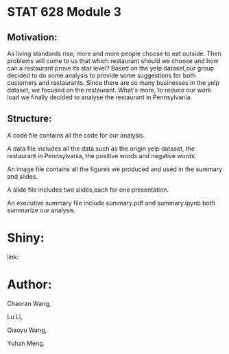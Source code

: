 # STAT 628 Module 3

## Motivation:

As living standards rise, more and more people choose to eat outside. Then problems will come to us that which restaurant should we choose and how can a restaurant prove its star level? Based on the yelp dataset,our group decided to do some analysis to provide some suggestions for both customers and restaurants. Since there are so many businesses in the yelp dataset, we focused on the restaurant. What's more, to reduce our work load we finally decided to analyse the restaurant in Pennsylvania.

## Structure:

A code file contains all the code for our analysis.

A data file includes all the data such as the origin yelp dataset, the restaurant in Pennsylvania, the positive words and negative words.

An image file contains all the figures we produced and used in the summary and slides.

A slide file includes two slides,each for one presentation.

An executive summary file include summary.pdf and summary.ipynb both summarize our analysis.

# Shiny:
link:

# Author:
Chaoran Wang, 

Lu Li,  

Qiaoyu Wang, 

Yuhan Meng.

